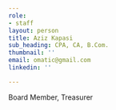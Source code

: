 ```yaml
---
role:
- staff
layout: person
title: Aziz Kapasi
sub_heading: CPA, CA, B.Com.
thumbnail: ''
email: omatic@gmail.com
linkedin: ''

---
```

Board Member, Treasurer